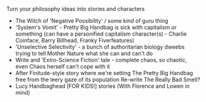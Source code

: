 Turn your philosophy ideas into stories and characters
- The Witch of 'Negative Possibility' / some kind of guru thing
- 'System's Vomit' - Pretty Big Handbag is sick with capitalism or something (can have a personified capitalism character(s) - Charlie Coinface, Barry Billhead, Franky Fiverfeatures)
- 'Unselective Selectivity' - a bunch of authoritarian biology dweebs trying to tell Mother Nature what she can and can't do
- Write and 'Extro-Science Fiction' tale - complete chaos, so chaotic, even Chaos herself can't cope with it
- After Finitude-style story where we're setting The Pretty Big Handbag free from the leery gaze of its population
Re-write The Really Bad Smell?
- Lucy Handbaghead [FOR KIDS!] stories (With Florence and Lowen in mind)